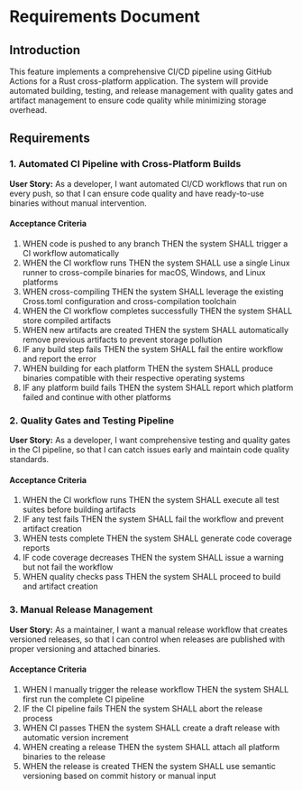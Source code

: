 # Requirements Document

## Introduction

This feature implements a comprehensive CI/CD pipeline using GitHub Actions for a Rust cross-platform application. The system will provide automated building, testing, and release management with quality gates and artifact management to ensure code quality while minimizing storage overhead.

## Requirements

### 1. Automated CI Pipeline with Cross-Platform Builds

**User Story:** As a developer, I want automated CI/CD workflows that run on every push, so that I can ensure code quality and have ready-to-use binaries without manual intervention.

#### Acceptance Criteria

1. WHEN code is pushed to any branch THEN the system SHALL trigger a CI workflow automatically
2. WHEN the CI workflow runs THEN the system SHALL use a single Linux runner to cross-compile binaries for macOS, Windows, and Linux platforms
3. WHEN cross-compiling THEN the system SHALL leverage the existing Cross.toml configuration and cross-compilation toolchain
4. WHEN the CI workflow completes successfully THEN the system SHALL store compiled artifacts
5. WHEN new artifacts are created THEN the system SHALL automatically remove previous artifacts to prevent storage pollution
6. IF any build step fails THEN the system SHALL fail the entire workflow and report the error
7. WHEN building for each platform THEN the system SHALL produce binaries compatible with their respective operating systems
8. IF any platform build fails THEN the system SHALL report which platform failed and continue with other platforms

### 2. Quality Gates and Testing Pipeline

**User Story:** As a developer, I want comprehensive testing and quality gates in the CI pipeline, so that I can catch issues early and maintain code quality standards.

#### Acceptance Criteria

1. WHEN the CI workflow runs THEN the system SHALL execute all test suites before building artifacts
2. IF any test fails THEN the system SHALL fail the workflow and prevent artifact creation
3. WHEN tests complete THEN the system SHALL generate code coverage reports
4. IF code coverage decreases THEN the system SHALL issue a warning but not fail the workflow
5. WHEN quality checks pass THEN the system SHALL proceed to build and artifact creation

### 3. Manual Release Management

**User Story:** As a maintainer, I want a manual release workflow that creates versioned releases, so that I can control when releases are published with proper versioning and attached binaries.

#### Acceptance Criteria

1. WHEN I manually trigger the release workflow THEN the system SHALL first run the complete CI pipeline
2. IF the CI pipeline fails THEN the system SHALL abort the release process
3. WHEN CI passes THEN the system SHALL create a draft release with automatic version increment
4. WHEN creating a release THEN the system SHALL attach all platform binaries to the release
5. WHEN the release is created THEN the system SHALL use semantic versioning based on commit history or manual input